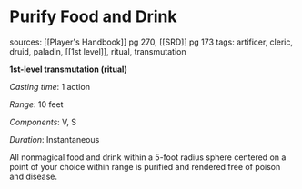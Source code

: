 # Purify Food and Drink
sources: [[Player's Handbook]] pg 270, [[SRD]] pg 173
tags: artificer, cleric, druid, paladin, [[1st level]], ritual, transmutation

**1st-level transmutation (ritual)**

*Casting time*: 1 action

*Range*: 10 feet

*Components*: V, S

*Duration*: Instantaneous

All nonmagical food and drink within a 5-foot radius sphere centered on a point of your choice within range is purified and rendered free of poison and disease.
